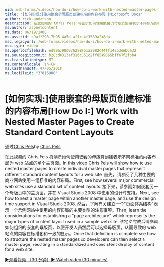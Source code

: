 ```yaml
---
uid: web-forms/videos/how-do-i/how-do-i-work-with-nested-master-pages-to-create-standard-content-layouts
title: '[如何实现:]使用嵌套的母版页创建标准的内容布局 |Microsoft Docs'
author: rick-anderson
description: 在此视频的 Chris Pels 将显示如何使用嵌套的母版页创建表示不同标准的内容布局为 w 的单个主页面...
ms.author: aspnetcontent
ms.date: 06/19/2008
ms.assetid: c9af2298-7b95-4a5d-af1c-4f3589a2a8da
msc.legacyurl: /web-forms/videos/how-do-i/how-do-i-work-with-nested-master-pages-to-create-standard-content-layouts
msc.type: video
ms.openlocfilehash: ed99a390d076298761a2982c44ff14253eeb6a32
ms.sourcegitcommit: b28cd0313af316c051c2ff8549865bff67f2fbb4
ms.translationtype: MT
ms.contentlocale: zh-CN
ms.lasthandoff: 07/05/2018
ms.locfileid: "37816900"
---
```

<a name="how-do-i-work-with-nested-master-pages-to-create-standard-content-layouts"></a><span data-ttu-id="57c0b-103">[如何实现:]使用嵌套的母版页创建标准的内容布局</span><span class="sxs-lookup"><span data-stu-id="57c0b-103">[How Do I:] Work with Nested Master Pages to Create Standard Content Layouts</span></span>
====================
<span data-ttu-id="57c0b-104">通过[Chris Pels](https://twitter.com/chrispels)</span><span class="sxs-lookup"><span data-stu-id="57c0b-104">by [Chris Pels](https://twitter.com/chrispels)</span></span>

<span data-ttu-id="57c0b-105">在此视频的 Chris Pels 将演示如何使用嵌套的母版页创建表示不同标准的内容布局为 web 站点的单个主页面。</span><span class="sxs-lookup"><span data-stu-id="57c0b-105">In this video Chris Pels will show how to use nested master pages to create individual master pages that represent different standard content layouts for a web site.</span></span> <span data-ttu-id="57c0b-106">首先，请参阅了几种主要的商业网站使用一组标准的内容布局。</span><span class="sxs-lookup"><span data-stu-id="57c0b-106">First, see how several major commercial web sites use a standard set of content layouts.</span></span> <span data-ttu-id="57c0b-107">接下来，请参阅如何嵌套另一个母版页中的主页面，并在 Visual Studio 2008 中使用的设计时支持。</span><span class="sxs-lookup"><span data-stu-id="57c0b-107">Next, see how to nest a master page within another master page, and use the design time support in Visual Studio 2008.</span></span> <span data-ttu-id="57c0b-108">然后，了解有关建立一个"页面体系结构"表示一个示例网站中使用的内容布局的主要类型的注意事项。</span><span class="sxs-lookup"><span data-stu-id="57c0b-108">Then, learn the considerations for establishing a "page architecture" which represents the major types of content layout used in a sample web site.</span></span> <span data-ttu-id="57c0b-109">该定义完成后请参阅如何组织的嵌套的母版页，以便开发人员然后可以选择母版页，从而导致的 web 站点的内容在标准化和一致的显示。</span><span class="sxs-lookup"><span data-stu-id="57c0b-109">Once that definition is complete see how to structure the nested master pages so developers can then select a master page, resulting in a standardized and consistent display of content for a web site.</span></span>

[<span data-ttu-id="57c0b-110">&#9654;观看视频 （30 分钟）</span><span class="sxs-lookup"><span data-stu-id="57c0b-110">&#9654; Watch video (30 minutes)</span></span>](https://channel9.msdn.com/Blogs/ASP-NET-Site-Videos/how-do-i-work-with-nested-master-pages-to-create-standard-content-layouts)
